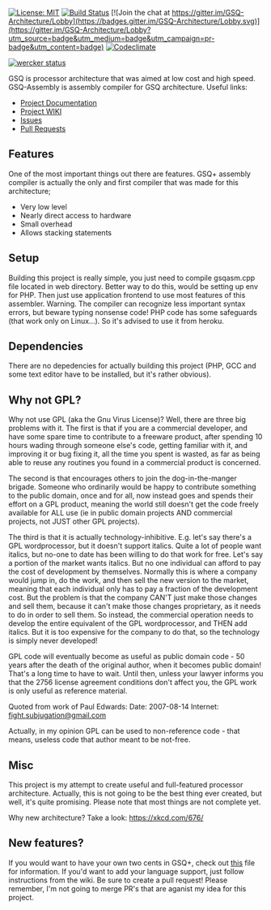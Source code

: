 
[![License: MIT](https://img.shields.io/badge/License-MIT-yellow.svg)](https://opensource.org/licenses/MIT)
[![Build Status](https://travis-ci.org/kspalaiologos/GSQ-Assembly.svg?branch=master)](https://travis-ci.org/kspalaiologos/GSQ-Assembly)
[![Join the chat at https://gitter.im/GSQ-Architecture/Lobby](https://badges.gitter.im/GSQ-Architecture/Lobby.svg)](https://gitter.im/GSQ-Architecture/Lobby?utm_source=badge&utm_medium=badge&utm_campaign=pr-badge&utm_content=badge)
[![Codeclimate](https://api.codeclimate.com/v1/badges/a987c7e7b35a6d3a8a56/maintainability)](https://codeclimate.com/github/kspalaiologos/GSQ-Assembly/maintainability)


[![wercker status](https://app.wercker.com/status/d1c87e9394ae3df09c203ccec52d6436/m/master "wercker status")](https://app.wercker.com/project/byKey/d1c87e9394ae3df09c203ccec52d6436)

GSQ is processor architecture that was aimed at low cost and high speed. GSQ-Assembly is assembly compiler for GSQ architecture. Useful links:
 * [Project Documentation](https://kamilaszewczyk.github.io/GSQ-Assembly/)
 * [Project WIKI](https://github.com/kspalaiologos/GSQ-Assembly/wiki)
 * [Issues](https://github.com/kspalaiologos/GSQ-Assembly/issues)
 * [Pull Requests](https://github.com/kspalaiologos/GSQ-Assembly/pulls)

## Features

One of the most important things out there are features. GSQ+ assembly compiler is actually the only and first compiler that was made for this architecture;

* Very low level
* Nearly direct access to hardware
* Small overhead
* Allows stacking statements

## Setup

Building this project is really simple, you just need to compile gsqasm.cpp file located in web directory. Better way to do this, would be setting up env for PHP. Then just use application frontend to use most features of this assembler.
Warning. The compiler can recognize less important syntax errors, but beware typing nonsense code! PHP code has some safeguards (that work only on Linux...). So it's advised to use it from heroku.

## Dependencies

There are no depedencies for actually building this project (PHP, GCC and some text editor have to be installed, but it's rather obvious).

## Why not GPL?

Why not use GPL (aka the Gnu Virus License)?  Well, there are three
big problems with it.  The first is that if you are a commercial
developer, and have some spare time to contribute to a freeware
product, after spending 10 hours wading through someone else's code,
getting familiar with it, and improving it or bug fixing it, all the
time you spent is wasted, as far as being able to reuse any routines
you found in a commercial product is concerned.  

The second is that encourages others to join the dog-in-the-manger 
brigade.  Someone who ordinarily would be happy to contribute something
to the public domain, once and for all, now instead goes and spends their 
effort on a GPL product, meaning the world still doesn't get the code 
freely available for ALL use (ie in public domain projects AND commercial 
projects, not JUST other GPL projects).

The third is that it is actually technology-inhibitive.  E.g. let's
say there's a GPL wordprocessor, but it doesn't support italics.
Quite a lot of people want italics, but no-one to date has been 
willing to do that work for free.  Let's say a portion of the market
wants italics.  But no one individual can afford to pay the cost of
development by themselves.  Normally this is where a company would
jump in, do the work, and then sell the new version to the market,
meaning that each individual only has to pay a fraction of the
development cost.  But the problem is that the company CAN'T just
make those changes and sell them, because it can't make those
changes proprietary, as it needs to do in order to sell them.  So
instead, the commercial operation needs to develop the entire
equivalent of the GPL wordprocessor, and THEN add italics.  But it
is too expensive for the company to do that, so the technology is
simply never developed!

GPL code will eventually become as useful as public domain code - 50 
years after the death of the original author, when it becomes public 
domain!  That's a long time to have to wait.  Until then, unless your
lawyer informs you that the 2756 license agreement conditions don't 
affect you, the GPL work is only useful as reference material.

Quoted from work of Paul Edwards:
Date:     2007-08-14
Internet: fight.subjugation@gmail.com

Actually, in my opinion GPL can be used to non-reference code - that
means, useless code that author meant to be not-free.

## Misc

This project is my attempt to create useful and full-featured processor architecture.
Actually, this is not going to be the best thing ever created, but well, it's quite promising.
Please note that most things are not complete yet.

Why new architecture? Take a look: https://xkcd.com/676/

## New features?

If you would want to have your own two cents in GSQ+, check out [this](https://github.com/kspalaiologos/GSQ-Assembly/blob/master/CONTRIBUTING.md) file for information.
If you'd want to add your language support, just follow instructions from the wiki. Be sure
to create a pull request! Please remember, I'm not going to merge PR's that are aganist my idea for this project.
